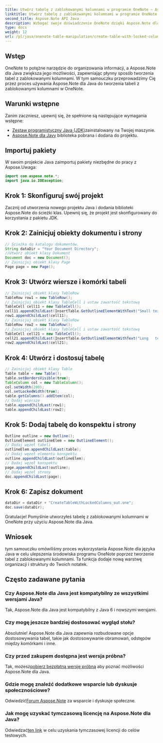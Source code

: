 ```yaml
---
title: Utwórz tabelę z zablokowanymi kolumnami w programie OneNote — Aspose.Note
linktitle: Utwórz tabelę z zablokowanymi kolumnami w programie OneNote — Aspose.Note
second_title: Aspose.Note API Java
description: Wzbogać swoje doświadczenie OneNote dzięki Aspose.Note dla Java. Dowiedz się, jak tworzyć tabele z zablokowanymi kolumnami, korzystając z przewodnika krok po kroku. Pobierz teraz bezpłatną wersję próbną!
type: docs
weight: 12
url: /pl/java/onenote-table-manipulation/create-table-with-locked-columns/
---
```

## Wstęp
OneNote to potężne narzędzie do organizowania informacji, a Aspose.Note dla Java zwiększa jego możliwości, zapewniając płynny sposób tworzenia tabel z zablokowanymi kolumnami. W tym samouczku przeprowadzimy Cię przez proces używania Aspose.Note dla Java do tworzenia tabeli z zablokowanymi kolumnami w OneNote.
## Warunki wstępne
Zanim zaczniesz, upewnij się, że spełnione są następujące wymagania wstępne:
- [Zestaw programistyczny Java (JDK)](https://www.oracle.com/java/technologies/javase-downloads.html)zainstalowany na Twojej maszynie.
- [Aspose.Note dla Javy](https://downloads.aspose.com/note/java) biblioteka pobrana i dodana do projektu.
## Importuj pakiety
W swoim projekcie Java zaimportuj pakiety niezbędne do pracy z Aspose.Uwaga:
```java
import com.aspose.note.*;
import java.io.IOException;
```
## Krok 1: Skonfiguruj swój projekt
Zacznij od utworzenia nowego projektu Java i dodania biblioteki Aspose.Note do ścieżki klas. Upewnij się, że projekt jest skonfigurowany do korzystania z pakietu JDK.
## Krok 2: Zainicjuj obiekty dokumentu i strony
```java
// Ścieżka do katalogu dokumentów.
String dataDir = "Your Document Directory";
//Utwórz obiekt klasy Dokument
Document doc = new Document();
// Zainicjuj obiekt klasy Page
Page page = new Page();
```
## Krok 3: Utwórz wiersze i komórki tabeli
```java
// Zainicjuj obiekt klasy TableRow
TableRow row1 = new TableRow();
// Zainicjuj obiekt klasy TableCell i ustaw zawartość tekstową
TableCell cell11 = new TableCell();
cell11.appendChildLast(InsertTable.GetOutlineElementWithText("Small text"));
row1.appendChildLast(cell11);
// Zainicjuj obiekt klasy TableRow
TableRow row2 = new TableRow();
// Zainicjuj obiekt klasy TableCell i ustaw zawartość tekstową
TableCell cell21 = new TableCell();
cell21.appendChildLast(InsertTable.GetOutlineElementWithText("Long   text    with    several   words and    spaces."));
row2.appendChildLast(cell21);
```
## Krok 4: Utwórz i dostosuj tabelę
```java
// Zainicjuj obiekt klasy Table
Table table = new Table();
table.setBordersVisible(true);
TableColumn col = new TableColumn();
col.setWidth(200);
col.setLockedWidth(true);
table.getColumns().addItem(col);
// Dodaj wiersze
table.appendChildLast(row1);
table.appendChildLast(row2);
```
## Krok 5: Dodaj tabelę do konspektu i strony
```java
Outline outline = new Outline();
OutlineElement outlineElem = new OutlineElement();
// Dodaj węzeł tabeli
outlineElem.appendChildLast(table);
// Dodaj węzeł elementu konspektu
outline.appendChildLast(outlineElem);
// Dodaj węzeł konspektu
page.appendChildLast(outline);
// Dodaj węzeł strony
doc.appendChildLast(page);
```
## Krok 6: Zapisz dokument
```java
dataDir = dataDir + "CreateTableWithLockedColumns_out.one";
doc.save(dataDir);
```
Gratulacje! Pomyślnie utworzyłeś tabelę z zablokowanymi kolumnami w OneNote przy użyciu Aspose.Note dla Java.
## Wniosek
tym samouczku omówiliśmy proces wykorzystania Aspose.Note dla języka Java w celu ulepszenia środowiska programu OneNote poprzez tworzenie tabel z zablokowanymi kolumnami. Ta funkcja dodaje nową warstwę organizacji i struktury do Twoich notatek.
## Często zadawane pytania
### Czy Aspose.Note dla Java jest kompatybilny ze wszystkimi wersjami Java?
Tak, Aspose.Note dla Java jest kompatybilny z Java 6 i nowszymi wersjami.
### Czy mogę jeszcze bardziej dostosować wygląd stołu?
Absolutnie! Aspose.Note dla Java zapewnia rozbudowane opcje dostosowywania tabel, takie jak dostosowywanie obramowań, odstępów między komórkami i inne.
### Czy przed zakupem dostępna jest wersja próbna?
 Tak, możesz[pobierz bezpłatną wersję próbną](https://releases.aspose.com/) aby poznać możliwości Aspose.Note dla Java.
### Gdzie mogę znaleźć dodatkowe wsparcie lub dyskusje społecznościowe?
 Odwiedzić[Forum Aspose.Note](https://forum.aspose.com/c/note/28) za wsparcie i dyskusje społeczne.
### Jak mogę uzyskać tymczasową licencję na Aspose.Note dla Java?
 Odwiedzać[ten link](https://purchase.aspose.com/temporary-license/) w celu uzyskania tymczasowej licencji do celów testowych.